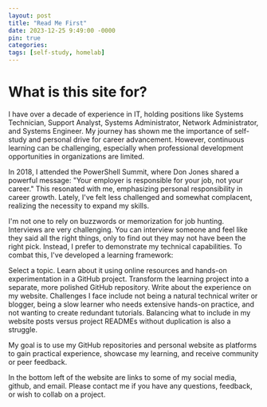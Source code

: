 ```yaml
---
layout: post
title: "Read Me First"
date: 2023-12-25 9:49:00 -0000
pin: true
categories:
tags: [self-study, homelab]
---
```


# What is this site for?

I have over a decade of experience in IT, holding positions like Systems Technician, Support Analyst, Systems Administrator, Network Administrator, and Systems Engineer. My journey has shown me the importance of self-study and personal drive for career advancement. However, continuous learning can be challenging, especially when professional development opportunities in organizations are limited.

In 2018, I attended the PowerShell Summit, where Don Jones shared a powerful message: "Your employer is responsible for your job, not your career." This resonated with me, emphasizing personal responsibility in career growth. Lately, I've felt less challenged and somewhat complacent, realizing the necessity to expand my skills.

I'm not one to rely on buzzwords or memorization for job hunting. Interviews are very challenging. You can interview someone and feel like they said all the right things, only to find out they may not have been the right pick. Instead, I prefer to demonstrate my technical capabilities. To combat this, I've developed a learning framework:

Select a topic.
Learn about it using online resources and hands-on experimentation in a GitHub project.
Transform the learning project into a separate, more polished GitHub repository.
Write about the experience on my website.
Challenges I face include not being a natural technical writer or blogger, being a slow learner who needs extensive hands-on practice, and not wanting to create redundant tutorials. Balancing what to include in my website posts versus project READMEs without duplication is also a struggle.

My goal is to use my GitHub repositories and personal website as platforms to gain practical experience, showcase my learning, and receive community or peer feedback.

In the bottom left of the website are links to some of my social media, github, and email. Please contact me if you have any questions, feedback, or wish to collab on a project.